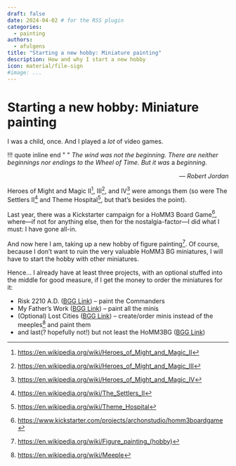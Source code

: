 ```yaml
---
draft: false
date: 2024-04-02 # for the RSS plugin
categories:
  - painting
authors:
  - afulgens
title: "Starting a new hobby: Miniature painting"
description: How and why I start a new hobby
icon: material/file-sign
#image: ...
---
```


# Starting a new hobby: Miniature painting

I was a child, once.
And I played a _lot_ of video games.

<!-- more -->

!!! quote inline end "&nbsp;"
    _The wind was not the beginning.
    There are neither beginnings nor endings to the Wheel of Time. But it was_ a _beginning.
    <p style="text-align: right;">— Robert Jordan</p>_

Heroes of Might and Magic II[^1], III[^2], and IV[^3] were amongs them (so were The Settlers II[^4] and Theme Hospital[^5], but that’s besides the point).

Last year, there was a Kickstarter campaign for a HoMM3 Board Game[^6], where—if not for anything else, then for the nostalgia-factor—I did what I must: I have gone all-in.

And now here I am, taking up a new hobby of figure painting[^7].
Of course, because I don’t want to ruin the very valuable HoMM3 BG miniatures, I will have to start the hobby with other miniatures.

Hence... I already have at least three projects, with an optional stuffed into the middle for good measure, if I get the money to order the miniatures for it:

* Risk 2210 A.D. ([BGG Link](https://boardgamegeek.com/boardgame/1829/risk-2210-ad)) – paint the Commanders
* My Father’s Work ([BGG Link](https://boardgamegeek.com/boardgame/328866/my-fathers-work)) – paint all the minis
* (Optional) Lost Cities ([BGG Link](https://boardgamegeek.com/boardgame/42487/lost-cities-the-board-game)) – create/order minis instead of the meeples[^8] and paint them
* and last(? hopefully not!) but not least the HoMM3BG ([BGG Link](https://boardgamegeek.com/boardgame/355326/heroes-of-might-and-magic-iii-the-board-game))

[^1]: https://en.wikipedia.org/wiki/Heroes_of_Might_and_Magic_II
[^2]: https://en.wikipedia.org/wiki/Heroes_of_Might_and_Magic_III
[^3]: https://en.wikipedia.org/wiki/Heroes_of_Might_and_Magic_IV
[^4]: https://en.wikipedia.org/wiki/The_Settlers_II
[^5]: https://en.wikipedia.org/wiki/Theme_Hospital
[^6]: https://www.kickstarter.com/projects/archonstudio/homm3boardgame
[^7]: https://en.wikipedia.org/wiki/Figure_painting_(hobby)
[^8]: https://en.wikipedia.org/wiki/Meeple